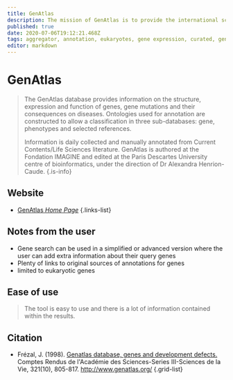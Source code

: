 ```yaml
---
title: GenAtlas
description: The mission of GenAtlas is to provide the international scientific and medical community with scientific and clinical digests on genes and diseases.
published: true
date: 2020-07-06T19:12:21.468Z
tags: aggregator, annotation, eukaryotes, gene expression, curated, gene annotation, searc
editor: markdown
---
```


# GenAtlas

> The GenAtlas database provides information on the structure, expression and function of genes, gene mutations and their consequences on diseases. Ontologies used for annotation are constructed to allow a classification in three sub-databases: gene, phenotypes and selected references. 
>
> Information is daily collected and manually annotated from Current Contents/Life Sciences literature. GenAtlas is authored at the Fondation IMAGINE and edited at the Paris Descartes University centre of bioinformatics, under the direction of Dr Alexandra Henrion-Caude.
{.is-info}

 

## Website
- [GenAtlas *Home Page*](http://www.genatlas.org/)
 {.links-list}
 
 ## Notes from the user
 - Gene search can be used in a simplified or advanced version where the user can add extra information about their query genes
 - Plenty of links to original sources of annotations for genes
 - limited to eukaryotic genes
 
 ## Ease of use
 > The tool is easy to use and there is a lot of information contained within the results.
 

## Citation 

- Frézal, J. (1998). [Genatlas database, genes and development defects.](https://www.sciencedirect.com/science/article/abs/pii/S0764446999800213) Comptes Rendus de l'Académie des Sciences-Series III-Sciences de la Vie, 321(10), 805-817. http://www.genatlas.org/
{.grid-list}